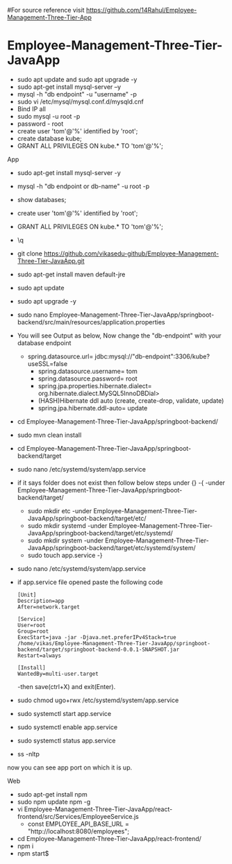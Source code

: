 #For source reference visit https://github.com/14Rahul/Employee-Management-Three-Tier-App
# Employee-Management-Three-Tier-JavaApp

- sudo apt update and sudo apt upgrade -y
- sudo apt-get install mysql-server –y
- mysql -h "db endpoint" -u "username" -p
- sudo vi /etc/mysql/mysql.conf.d/mysqld.cnf
- Bind IP all
- sudo mysql -u root -p
- password - root
- create user 'tom'@'%' identified by 'root';
- create database kube;
- GRANT ALL PRIVILEGES ON kube.* TO 'tom'@'%';

App

- sudo apt-get install mysql-server -y
- mysql -h "db endpoint or db-name" -u root -p
- show databases;
- create user 'tom'@'%' identified by 'root';
- GRANT ALL PRIVILEGES ON kube.* TO 'tom'@'%';
- \q
- git clone https://github.com/vikasedu-github/Employee-Management-Three-Tier-JavaApp.git
- sudo apt-get install maven default-jre
- sudo apt update
- sudo apt upgrade -y
- sudo nano Employee-Management-Three-Tier-JavaApp/springboot-backend/src/main/resources/application.properties
- You will see Output as below, Now change the "db-endpoint" with your database endpoint
	- spring.datasource.url= jdbc:mysql://"db-endpoint":3306/kube?useSSL=false
        - spring.datasource.username= tom
        - spring.datasource.password= root
        - spring.jpa.properties.hibernate.dialect= org.hibernate.dialect.MySQL5InnoDBDial>
        - (HASH)Hibernate ddl auto (create, create-drop, validate, update)
        - spring.jpa.hibernate.ddl-auto= update
- cd Employee-Management-Three-Tier-JavaApp/springboot-backend/
- sudo mvn clean install
- cd Employee-Management-Three-Tier-JavaApp/springboot-backend/target
- sudo nano /etc/systemd/system/app.service
- if it says folder does not exist then follow below steps under {}
-{
  -under Employee-Management-Three-Tier-JavaApp/springboot-backend/target/
     - sudo mkdir etc
  -under Employee-Management-Three-Tier-JavaApp/springboot-backend/target/etc/
     - sudo mkdir systemd
  -under Employee-Management-Three-Tier-JavaApp/springboot-backend/target/etc/systemd/
     - sudo mkdir system
  -under Employee-Management-Three-Tier-JavaApp/springboot-backend/target/etc/systemd/system/
     - sudo touch app.service
-}
- sudo nano /etc/systemd/system/app.service
- if app.service file opened paste the following code
  ```
  [Unit]
  Description=app
  After=network.target

  [Service]
  User=root
  Group=root
  ExecStart=java -jar -Djava.net.preferIPv4Stack=true /home/vikas/Employee-Management-Three-Tier-JavaApp/springboot-backend/target/springboot-backend-0.0.1-SNAPSHOT.jar
  Restart=always

  [Install]
  WantedBy=multi-user.target
  ```
  -then save(ctrl+X) and exit(Enter).
  
- sudo chmod ugo+rwx /etc/systemd/system/app.service
- sudo systemctl start app.service
- sudo systemctl enable app.service
- sudo systemctl status app.service
- ss -nltp

now you can see app port on which it is up.


Web

- sudo apt-get install npm
- sudo npm update npm -g
- vi Employee-Management-Three-Tier-JavaApp/react-frontend/src/Services/EmployeeService.js
	- const EMPLOYEE_API_BASE_URL = "http://localhost:8080/employees";
- cd Employee-Management-Three-Tier-JavaApp/react-frontend/
- npm i
- npm start$
